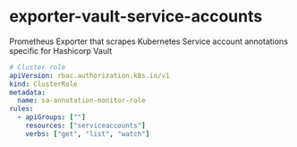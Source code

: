 # exporter-vault-service-accounts
Prometheus Exporter that scrapes Kubernetes Service account annotations specific for Hashicorp Vault

```yaml
# Cluster role
apiVersion: rbac.authorization.k8s.io/v1
kind: ClusterRole
metadata:
  name: sa-annotation-monitor-role
rules:
  - apiGroups: [""]
    resources: ["serviceaccounts"]
    verbs: ["get", "list", "watch"]
```
